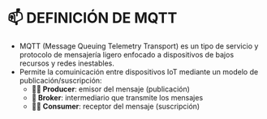 # 📫 DEFINICIÓN DE MQTT
- MQTT (Message Queuing Telemetry Transport) es un tipo de servicio y protocolo de mensajería ligero enfocado a dispositivos de bajos recursos y redes inestables.
- Permite la comuinicación entre dispositivos IoT mediante un modelo de publicación/suscripción:
  - **✍🏻 Producer**: emisor del mensaje (publicación)
  - **🚗 Broker**: intermediario que transmite los mensajes
  - **🙋‍♂️ Consumer**: receptor del mensaje (suscripción)
